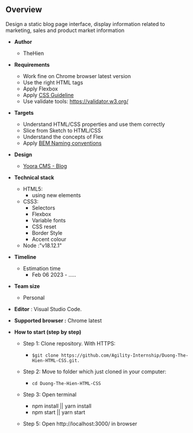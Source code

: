 
## Overview
Design a static blog page interface, display information related to marketing, sales and product market information

- **Author**
    - TheHien 
- **Requirements**
    - Work fine on Chrome browser latest version
    - Use the right HTML tags
    - Apply Flexbox
    - Apply [CSS Guideline](https://cssguidelin.es/)
    - Use validate tools: https://validator.w3.org/
- **Targets**
    - Understand HTML/CSS properties and use them correctly
    - Slice from Sketch to HTML/CSS
    - Understand the concepts of Flex
    - Apply [BEM Naming conventions](https://getbem.com/)

- **Design**
    - [Yoora CMS - Blog](https://www.figma.com/file/vxpGwXCoCTOmemQ77z9UYB/Yoora-CMS?node-id=0%3A1988&t=T90XuWtTxa5ltOub-0)

- **Technical stack**
    - HTML5:
        - using new elements
    - CSS3:
        - Selectors
        - Flexbox
        - Variable fonts
        - CSS reset 
        - Border Style
        - Accent colour
    - Node :"v18.12.1"
- **Timeline**
    - Estimation time
        - Feb 06 2023 - …..
    
- **Team size**
    - Personal
- **Editor** : Visual Studio Code.
- **Supported browser :** Chrome latest

- **How to start (step by step)**
    - Step 1: Clone repository.
        With HTTPS: 
         - `$git clone https://github.com/Agility-Internship/Duong-The-Hien-HTML-CSS.git.`
    - Step 2: Move to folder which just cloned in your computer:
         - `cd Duong-The-Hien-HTML-CSS`
    - Step 3: Open terminal 
        - npm install || yarn install
        - npm start || yarn start
    
    -   Step 5: Open http://localhost:3000/ in browser

